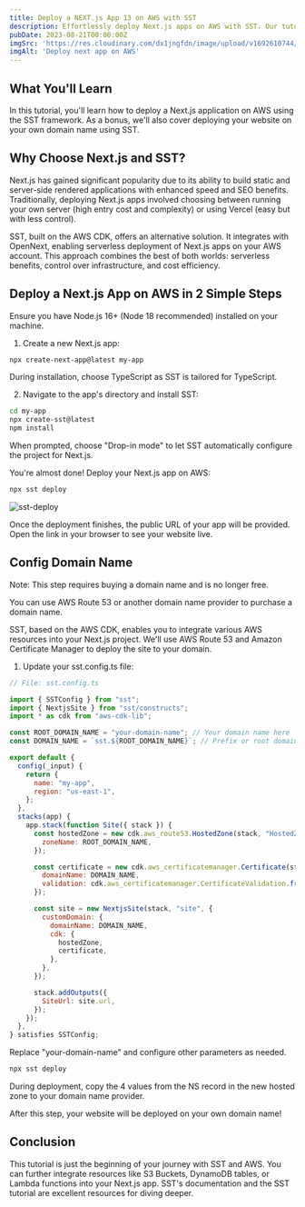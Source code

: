 ```yaml
---
title: Deploy a NEXT.js App 13 on AWS with SST
description: Effortlessly deploy Next.js apps on AWS with SST. Our tutorial provides step-by-step guidance, ensuring full control over your infrastructure.
pubDate: 2023-08-21T00:00:00Z
imgSrc: 'https://res.cloudinary.com/dx1jngfdn/image/upload/v1692610744/son-tran/cloudfront-site_m5cf5a.png'
imgAlt: 'Deploy next app on AWS'
---
```


## What You'll Learn

In this tutorial, you'll learn how to deploy a Next.js application on AWS using the SST framework. As a bonus, we'll also cover deploying your website on your own domain name using SST.

## Why Choose Next.js and SST?

Next.js has gained significant popularity due to its ability to build static and server-side rendered applications with enhanced speed and SEO benefits. Traditionally, deploying Next.js apps involved choosing between running your own server (high entry cost and complexity) or using Vercel (easy but with less control).

SST, built on the AWS CDK, offers an alternative solution. It integrates with OpenNext, enabling serverless deployment of Next.js apps on your AWS account. This approach combines the best of both worlds: serverless benefits, control over infrastructure, and cost efficiency.

## Deploy a Next.js App on AWS in 2 Simple Steps

Ensure you have Node.js 16+ (Node 18 recommended) installed on your machine.

1. Create a new Next.js app:
```bash
npx create-next-app@latest my-app
```

During installation, choose TypeScript as SST is tailored for TypeScript.

2. Navigate to the app's directory and install SST:
```bash
cd my-app
npx create-sst@latest
npm install
```
When prompted, choose "Drop-in mode" to let SST automatically configure the project for Next.js.

You're almost done! Deploy your Next.js app on AWS:

```bash
npx sst deploy
```

![sst-deploy](https://res.cloudinary.com/dx1jngfdn/image/upload/v1692610982/son-tran/sst-deploy-end_d1noxy.jpg)

Once the deployment finishes, the public URL of your app will be provided. Open the link in your browser to see your website live.

## Config Domain Name

Note: This step requires buying a domain name and is no longer free.

You can use AWS Route 53 or another domain name provider to purchase a domain name.

SST, based on the AWS CDK, enables you to integrate various AWS resources into your Next.js project. We'll use AWS Route 53 and Amazon Certificate Manager to deploy the site to your domain.

1. Update your sst.config.ts file:

```javascript
// File: sst.config.ts

import { SSTConfig } from "sst";
import { NextjsSite } from "sst/constructs";
import * as cdk from "aws-cdk-lib";

const ROOT_DOMAIN_NAME = "your-domain-name"; // Your domain name here
const DOMAIN_NAME = `sst.${ROOT_DOMAIN_NAME}`; // Prefix or root domain

export default {
  config(_input) {
    return {
      name: "my-app",
      region: "us-east-1",
    };
  },
  stacks(app) {
    app.stack(function Site({ stack }) {
      const hostedZone = new cdk.aws_route53.HostedZone(stack, "HostedZone", {
        zoneName: ROOT_DOMAIN_NAME,
      });

      const certificate = new cdk.aws_certificatemanager.Certificate(stack, "Certificate", {
        domainName: DOMAIN_NAME,
        validation: cdk.aws_certificatemanager.CertificateValidation.fromDns(hostedZone),
      });

      const site = new NextjsSite(stack, "site", {
        customDomain: {
          domainName: DOMAIN_NAME,
          cdk: {
            hostedZone,
            certificate,
          },
        },
      });

      stack.addOutputs({
        SiteUrl: site.url,
      });
    });
  },
} satisfies SSTConfig;
```

Replace "your-domain-name" and configure other parameters as needed.

```bash
npx sst deploy
```

During deployment, copy the 4 values from the NS record in the new hosted zone to your domain name provider.

After this step, your website will be deployed on your own domain name!


## Conclusion

This tutorial is just the beginning of your journey with SST and AWS. You can further integrate resources like S3 Buckets, DynamoDB tables, or Lambda functions into your Next.js app. SST's documentation and the SST tutorial are excellent resources for diving deeper.
